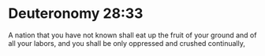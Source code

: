 # Deuteronomy 28:33

A nation that you have not known shall eat up the fruit of your ground and of all your labors, and you shall be only oppressed and crushed continually,
